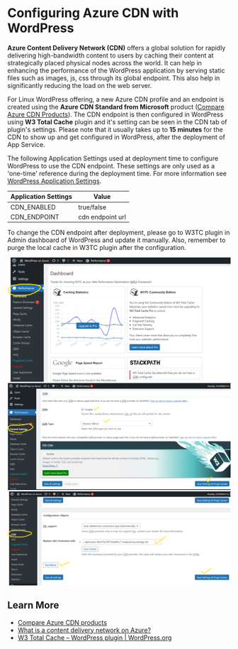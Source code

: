 # Configuring Azure CDN with WordPress

**Azure Content Delivery Network (CDN)** offers a global solution for rapidly delivering high-bandwidth content to users by caching their content at strategically placed physical nodes across the world. It can  help in enhancing the performance of the WordPress application by serving static files such as images, js, css through its global endpoint. This also help in significantly reducing the load on the web server.

For Linux WordPress offering, a new Azure CDN profile and an endpoint is created using the **Azure CDN Standard from Microsoft** product ([Compare Azure CDN Products](https://docs.microsoft.com/azure/cdn/cdn-features?toc=/azure/frontdoor/TOC.json)).  The CDN endpoint is then configured in WordPress using **W3 Total Cache** plugin and it's setting can be seen in the CDN tab of plugin's settings. Please note that it usually takes up to **15 minutes** for the CDN to show up and get configured in WordPress, after the deployment of App Service.

The following Application Settings used at deployment time to configure WordPress to use the CDN endpoint. These settings are only used as a 'one-time' reference during the deployment time. For more information see [WordPress Application Settings](./wordpress_application_settings.md).

|Application Settings | Value |
|---------------------|-------|
|CDN_ENABLED | true/false     |
|CDN_ENDPOINT | cdn endpoint url   |

To change the CDN endpoint after deployment, please go to W3TC plugin in Admin dashboard of WordPress and update it manually. Also, remember to purge the local cache in W3TC plugin after the configuration.

![Wordpress Performance](./media/wp_azure_cdn_1.png)
![General Settings](./media/wp_azure_cdn_2.png)
![Wordpress CDN](./media/wp_azure_cdn_3.png)

## Learn More

- [Compare Azure CDN products](https://docs.microsoft.com/azure/cdn/cdn-features?toc=/azure/frontdoor/TOC.json)
- [What is a content delivery network on Azure?](https://docs.microsoft.com/azure/cdn/cdn-overview?toc=/azure/frontdoor/TOC.json)
- [W3 Total Cache – WordPress plugin | WordPress.org](https://wordpress.org/plugins/w3-total-cache/)
